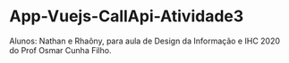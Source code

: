 # App-Vuejs-CallApi-Atividade3
Alunos: Nathan e Rhaôny, para aula de Design da Informação e IHC 2020 do Prof Osmar Cunha Filho.
